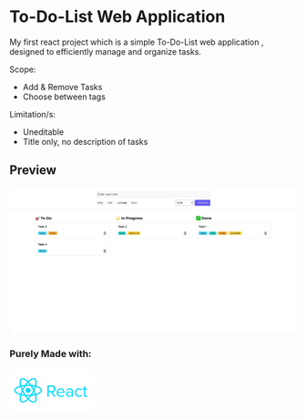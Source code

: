 # To-Do-List Web Application

My first react project which is a simple To-Do-List web application , designed to efficiently manage and organize tasks.

Scope:

- Add & Remove Tasks
- Choose between tags

Limitation/s:

- Uneditable
- Title only, no description of tasks

## Preview

![Image](src/assets/screenshot-1725670979398.png)

### Purely Made with:

<img src="src/assets/reactjs_logo_icon_170805.png" alt="React Logo" width="150">
